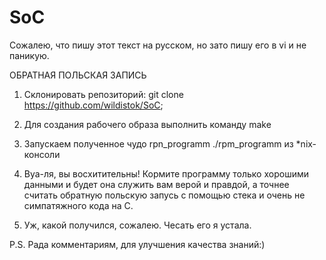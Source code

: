 # SoC
Сожалею, что пишу этот текст на русском, но зато пишу его в vi и не паникую.

ОБРАТНАЯ ПОЛЬСКАЯ ЗАПИСЬ

1. Склонировать репозиторий:
git clone https://github.com/wildistok/SoC;

2. Для создания рабочего образа выполнить команду make

3. Запускаем полученное чудо rpn_programm
./rpm_programm из *nix-консоли

4. Вуа-ля, вы восхитительны! Кормите программу только хорошими данными и будет она служить вам верой и правдой, а точнее считать обратную польскую запусь с помощью стека и очень не симпатяжного кода на C.

5. Уж, какой получился, сожалею. Чесать его я устала. 

P.S. Рада комментариям, для улучшения качества знаний:)
